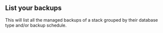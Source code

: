 <!-- usedin: [ _legacy_docker/Toolbelt/backups-v1.md, _maestro/Toolbelt/backups-v1.md, _node/toolbelt/backups-v1.md, _rails/Toolbelt/backups-v1.md] -->


## List your backups

This will list all the 
managed backups
 of a stack grouped by their database type and/or backup schedule.

